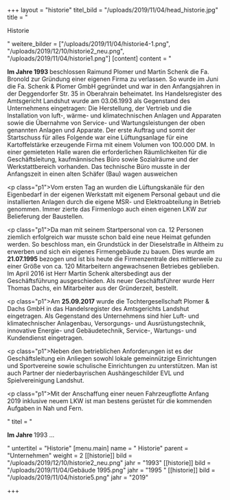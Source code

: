 +++
layout = "historie"
titel_bild = "/uploads/2019/11/04/head_historie.jpg"
title = "<p>Historie</p>"
weitere_bilder = ["/uploads/2019/11/04/historie4-1.png", "/uploads/2019/12/10/historie2_neu.png", "/uploads/2019/11/04/historie1.png"]
[content]
content = "<p><strong>Im Jahre 1993 </strong>beschlossen Raimund Plomer und Martin Schenk die Fa. Bronold zur Gründung einer eigenen Firma zu verlassen. So wurde im Juni die Fa. Schenk &amp; Plomer GmbH gegründet und war in den Anfangsjahren in der Deggendorfer Str. 35 in Oberahrain beheimatet. Ins Handelsregister des Amtsgericht Landshut wurde am 03.06.1993 als Gegenstand des Unternehmens eingetragen: Die Herstellung, der Vertrieb und die Installation von luft-, wärme- und klimatechnischen Anlagen und Apparaten sowie die Übernahme von Service- und Wartungsleistungen der oben genannten Anlagen und Apparate. Der erste Auftrag und somit der Startschuss für alles Folgende war eine Lüftungsanlage für eine Kartoffelstärke erzeugende Firma mit einem Volumen von 100.000 DM. In einer gemieteten Halle waren die erforderlichen Räumlichkeiten für die Geschäftsleitung, kaufmännisches Büro sowie Sozialräume und der Werkstattbereich vorhanden. Das technische Büro musste in der Anfangszeit in einen alten Schäfer (Bau) wagen ausweichen</p><p class=\"p1\">Vom ersten Tag an wurden die Lüftungskanäle für den Eigenbedarf in der eigenen Werkstatt mit eigenem Personal gebaut und die installierten Anlagen durch die eigene MSR- und Elektroabteilung in Betrieb genommen. Immer zierte das Firmenlogo auch einen eigenen LKW zur Belieferung der Baustellen.</p><p class=\"p1\">Da man mit seinem Startpersonal von ca. 12 Personen ziemlich erfolgreich war musste schon bald eine neue Heimat gefunden werden. So beschloss man, ein Grundstück in der Dieselstraße in Altheim zu erwerben und sich ein eigenes Firmengebäude zu bauen. Dies wurde am <strong>21.07.1995</strong> bezogen und ist bis heute die Firmenzentrale des mittlerweile zu einer Größe von ca. 120 Mitarbeitern angewachsenen Betriebes geblieben. Im April 2016 ist Herr Martin Schenk altersbedingt aus der Geschäftsführung ausgeschieden. Als neuer Geschäftsführer wurde Herr Thomas Dachs, ein Mitarbeiter aus der Gründerzeit, bestellt.</p><p class=\"p1\">Am <strong>25.09.2017</strong> wurde die Tochtergesellschaft Plomer &amp; Dachs GmbH in das Handelsregister des Amtsgerichts Landshut eingetragen. Als Gegenstand des Unternehmens sind hier Luft- und klimatechnischer Anlagenbau, Versorgungs- und Ausrüstungstechnik, innovative Energie- und Gebäudetechnik, Service-, Wartungs- und Kundendienst eingetragen.</p><p class=\"p1\">Neben den betrieblichen Anforderungen ist es der Geschäftsleitung ein Anliegen sowohl lokale gemeinnützige Einrichtungen und Sportvereine sowie schulische Einrichtungen zu unterstützen. Man ist auch Partner der niederbayrischen Aushängeschilder EVL und Spielvereinigung Landshut.</p><p class=\"p1\">Mit der Anschaffung einer neuen Fahrzeugflotte Anfang 2019 inklusive neuem LKW ist man bestens gerüstet für die kommenden Aufgaben in Nah und Fern.</p>"
titel = "<p><strong>Im Jahre </strong>1993 ...</p>"
untertitel = "Historie"
[menu.main]
name = " Historie"
parent = "Unternehmen"
weight = 2
[[historie]]
bild = "/uploads/2019/12/10/historie2_neu.png"
jahr = "1993"
[[historie]]
bild = "/uploads/2019/11/04/Gebäude 1995.png"
jahr = "1995 "
[[historie]]
bild = "/uploads/2019/11/04/historie5.png"
jahr = "2019"

+++
